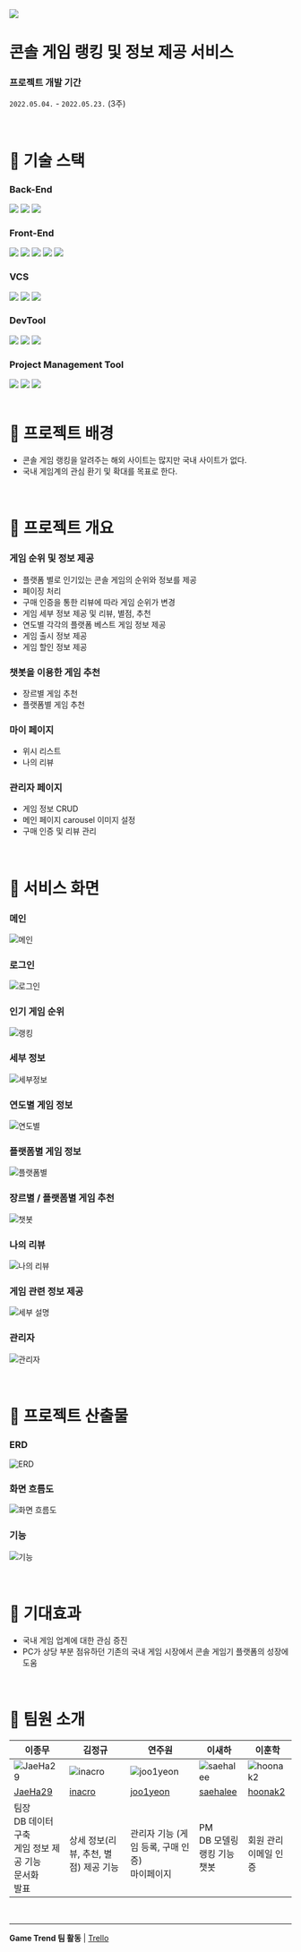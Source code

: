 <img src="./README_asset/cover_image.png"/>

<br>

# 콘솔 게임 랭킹 및 정보 제공 서비스

### 프로젝트 개발 기간

`2022.05.04.` - `2022.05.23.` (3주)

<br>

# 📌 기술 스택

### Back-End

<div>
  <img src="https://img.shields.io/badge/Java-007396?style=for-the-badge&logo=openjdk&logoColor=white" />
  <img src="https://img.shields.io/badge/Spring Boot-6DB33F?style=for-the-badge&logo=Spring Boot&logoColor=white" />
  <img src="https://img.shields.io/badge/mysql-4479A1?style=for-the-badge&logo=mysql&logoColor=white" />
</div>

### Front-End

<div>
  <img src="https://img.shields.io/badge/HTML5-E34F26?style=for-the-badge&logo=HTML5&logoColor=white"> 
  <img src="https://img.shields.io/badge/css-1572B6?style=for-the-badge&logo=css3&logoColor=white"> 
  <img src="https://img.shields.io/badge/JavaScript-F7DF1E?style=for-the-badge&logo=JavaScript&logoColor=white">
  <img src="https://img.shields.io/badge/jquery-0769AD?style=for-the-badge&logo=jquery&logoColor=white">
  <img src="https://img.shields.io/badge/bootstrap-7952B3?style=for-the-badge&logo=bootstrap&logoColor=white"> 
</div>

### VCS

<div>
  <img src="https://img.shields.io/badge/git-F05032?style=for-the-badge&logo=git&logoColor=white">
  <img src="https://img.shields.io/badge/github-181717?style=for-the-badge&logo=github&logoColor=white">
  <img src="https://img.shields.io/badge/sourcetree-0052CC?style=for-the-badge&logo=sourcetree&logoColor=white">
</div>

### DevTool

<div>
  <img src="https://img.shields.io/badge/Eclipse IDE-2C2255?style=for-the-badge&logo=Eclipse IDE&logoColor=white" />
  <img src="https://img.shields.io/badge/STS3-6DB33F?style=for-the-badge&logo=Spring&logoColor=white" />
  <img src="https://img.shields.io/badge/Work Bench-4479A1?style=for-the-badge&logo=MySQL&logoColor=white" />
</div>

### Project Management Tool

<div>
  <img src="https://img.shields.io/badge/trello-0052CC?style=for-the-badge&logo=trello&logoColor=white">
  <img src="https://img.shields.io/badge/zoom-0B5CFF?style=for-the-badge&logo=zoom&logoColor=white">
  <img src="https://img.shields.io/badge/discord-5865F2?style=for-the-badge&logo=discord&logoColor=white">
</div>

<br>

# 📌 프로젝트 배경

- 콘솔 게임 랭킹을 알려주는 해외 사이트는 많지만 국내 사이트가 없다.
- 국내 게임계의 관심 환기 및 확대를 목표로 한다.

<br>

# 📌 프로젝트 개요

### 게임 순위 및 정보 제공

- 플랫폼 별로 인기있는 콘솔 게임의 순위와 정보를 제공
- 페이징 처리
- 구매 인증을 통한 리뷰에 따라 게임 순위가 변경
- 게임 세부 정보 제공 및 리뷰, 별점, 추천
- 연도별 각각의 플랫폼 베스트 게임 정보 제공
- 게임 출시 정보 제공
- 게임 할인 정보 제공

### 챗봇을 이용한 게임 추천

- 장르별 게임 추천
- 플랫폼별 게임 추천

### 마이 페이지

- 위시 리스트
- 나의 리뷰

### 관리자 페이지

- 게임 정보 CRUD
- 메인 페이지 carousel 이미지 설정
- 구매 인증 및 리뷰 관리

<br>

# 📌 서비스 화면

### 메인

![메인](./README_asset/screen/메인.png)

### 로그인

![로그인](./README_asset/screen/로그인.png)

### 인기 게임 순위

![랭킹](./README_asset/screen/순위.png)

### 세부 정보

![세부정보](./README_asset/screen/상세페이지.png)

### 연도별 게임 정보

![연도별](/README_asset/screen/연도별.png)

### 플랫폼별 게임 정보

![플랫폼별](/README_asset/screen/플랫폼별.png)

### 장르별 / 플랫폼별 게임 추천

![챗봇](/README_asset/screen/챗봇.png)

### 나의 리뷰

![나의 리뷰](/README_asset/screen/리뷰.png)

### 게임 관련 정보 제공

![세부 설명](/README_asset/screen/소개.png)

### 관리자

![관리자](/README_asset/screen/관리자.png)

<br>

# 📌 프로젝트 산출물

### ERD

![ERD](/README_asset/ERD.PNG)

### 화면 흐름도

![화면 흐름도](/README_asset/화면흐름도.png)

### 기능

![기능](/README_asset/기능.png)

<br>

# 📌 기대효과

- 국내 게임 업계에 대한 관심 증진
- PC가 상당 부분 점유하던 기존의 국내 게임 시장에서 콘솔 게임기 플랫폼의 성장에 도움

<br>

# 📌 팀원 소개

| 이종무                                                              | 김정규                                                          | 연주원                                                            | 이새하                                                            | 이훈학                                                            |
| ------------------------------------------------------------------- | --------------------------------------------------------------- | ----------------------------------------------------------------- | ----------------------------------------------------------------- | ----------------------------------------------------------------- |
| ![JaeHa29](https://avatars.githubusercontent.com/u/100458789?v=4)   | ![inacro](https://avatars.githubusercontent.com/u/86817551?v=4) | ![joo1yeon](https://avatars.githubusercontent.com/u/50977497?v=4) | ![saehalee](https://avatars.githubusercontent.com/u/42618047?v=4) | ![hoonak2](https://avatars.githubusercontent.com/u/132100894?v=4) |
| [JaeHa29](https://github.com/JaeHa29)                               | [inacro](https://github.com/inacro)                             | [joo1yeon](https://github.com/joo1yeon)                           | [saehalee](https://github.com/saehalee)                           | [hoonak2](https://github.com/hoonak2)                             |
| 팀장 <br>DB 데이터 구축 <br>게임 정보 제공 기능 <br>문서화 <br>발표 | <br>상세 정보(리뷰, 추천, 별점) 제공 기능                       | <br>관리자 기능 (게임 등록, 구매 인증) <br>마이페이지             | PM <br>DB 모델링 <br>랭킹 기능 <br>챗봇                           | <br>회원 관리 <br>이메일 인증                                     |

<br>

---

<b>Game Trend 팀 활동</b> | [Trello](https://trello.com/b/h83y2C8Y/game-trend)
